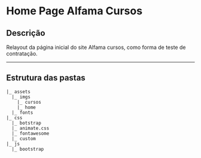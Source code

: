 # Home Page Alfama Cursos

## Descrição
Relayout da página inicial do site Alfama cursos, como forma de teste de contratação.

---

## Estrutura das pastas
```
|_ assets
  |_ imgs
    |_ cursos
    |_ home
  |_ fonts
|_ css
  |_ botstrap
  |_ animate.css
  |_ fontawesome
  |_ custom
|_ js
  |_ bootstrap
```
